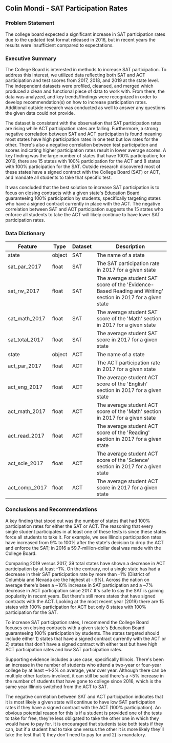 ## Colin Mondi - SAT Participation Rates

### Problem Statement

The college board expected a significant increase in SAT participation rates due to the updated test format released in 2016, but in recent years the results were insufficient compared to expectations.

### Executive Summary

The College Board is interested in methods to increase SAT participation. To address this interest, we utilized data reflecting both SAT and ACT participation and test scores from 2017, 2018, and 2019 at the state level. The independent datasets were profiled, cleansed, and merged which produced a clean and functional piece of data to work with. From there, the data was analyzed, and key trends/findings were recognized in order to develop recommendation(s) on how to increase participation rates. Additional outside research was conducted as well to answer any questions the given data could not provide.

The dataset is consistent with the observation that SAT participation rates are rising while ACT participation rates are falling. Furthermore, a strong negative correlation between SAT and ACT participation is found meaning most states have high participation rates in one test but low rates for the other. There's also a negative correlation between test participation and scores indicating higher participation rates result in lower average scores. A key finding was the large number of states that have 100% participation; for 2019, there are 15 states with 100% participation for the ACT and 8 states with 100% participation for the SAT. Outside research discovered most of these states have a signed contract with the College Board (SAT) or ACT, and mandate all students to take that specific test.

It was concluded that the best solution to increase SAT participation is to focus on closing contracts with a given state's Education Board guaranteeing 100% participation by students, specifically targeting states who have a signed contract currently in place with the ACT. The negative correlation between SAT and ACT participation suggests the 15 states who enforce all students to take the ACT will likely continue to have lower SAT participation rates.

### Data Dictionary

|Feature|Type|Dataset|Description|
|---|---|---|---|
|state|object|SAT|The name of a state|
|sat_par_2017|float|SAT|The SAT participation rate in 2017 for a given state|
|sat_rw_2017|float|SAT|The average student SAT score of the 'Evidence-Based Reading and Writing' section in 2017 for a given state|
|sat_math_2017|float|SAT|The average student SAT score of the 'Math' section in 2017 for a given state|
|sat_total_2017|float|SAT|The average student SAT score in 2017 for a given state|
|state|object|ACT|The name of a state|
|act_par_2017|float|ACT|The ACT participation rate in 2017 for a given state|
|act_eng_2017|float|ACT|The average student ACT score of the 'English' section in 2017 for a given state|
|act_math_2017|float|ACT|The average student ACT score of the 'Math' section in 2017 for a given state|
|act_read_2017|float|ACT|The average student ACT score of the 'Reading' section in 2017 for a given state|
|act_scie_2017|float|ACT|The average student ACT score of the 'Science' section in 2017 for a given state|
|act_comp_2017|float|ACT|The average student ACT score in 2017 for a given state|

### Conclusions and Recommendations

A key finding that stood out was the number of states that had 100% participation rates for either the SAT or ACT. The reasoning that every single student participates in at least one of these tests is since these states force all students to take it. For example, we see Illinois participation rates have increased from 9% to 100% after the state's decision to drop the ACT and enforce the SAT; in 2016 a 59.7-million-dollar deal was made with the College Board.

Comparing 2019 versus 2017, 39 total states have shown a decrease in ACT participation by at least -1%. On the contrary, not a single state has had a decrease in their SAT participation rate by more than -1% (District of Columbia and Nevada are the highest at -.6%). Across the nation on average there's been a ~10% increase in SAT participation and a ~7% decrease in ACT participation since 2017. It's safe to say the SAT is gaining popularity in recent years. But there's still more states that have signed contracts with the ACT. Looking at the most recent year (2019) there are 15 states with 100% participation for ACT but only 8 states with 100% participation for the SAT.

To increase SAT participation rates, I recommend the College Board focuses on closing contracts with a given state's Education Board guaranteeing 100% participation by students. The states targeted should include either 1) states that have a signed contract currently with the ACT or 2) states that don't have a signed contract with either test but have high ACT participation rates and low SAT participation rates.

Supporting evidence includes a use case, specifically Illinois. There's been an increase in the number of students who attend a two-year or four-year college by at least ~1-2% on average, year over year. Although there can be multiple other factors involved, it can still be said there's a ~5% increase in the number of students that have gone to college since 2016, which is the same year Illinois switched from the ACT to SAT.

The negative correlation between SAT and ACT participation indicates that it is most likely a given state will continue to have low SAT participation rates if they have a signed contract with the ACT (100% participation). An obvious potential reason for this is if a student is provided one of the tests to take for free, they're less obligated to take the other one in which they would have to pay for. It is encouraged that students take both tests if they can, but if a student had to take one versus the other it is more likely they'll take the test that 1) they don't need to pay for and 2) is mandatory.
